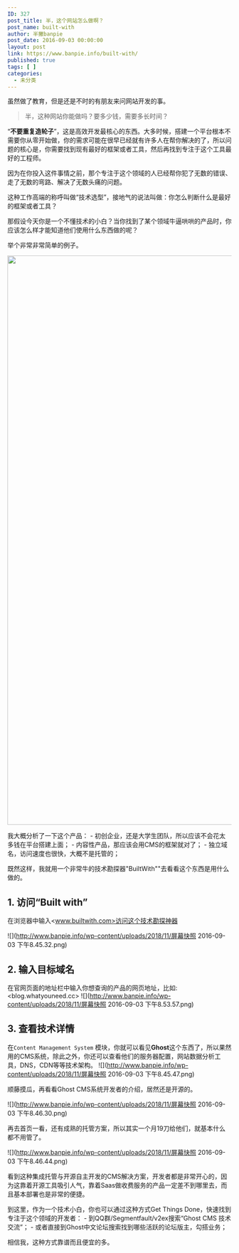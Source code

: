 ```yaml
---
ID: 327
post_title: 半，这个网站怎么做啊？
post_name: built-with
author: 半撇banpie
post_date: 2016-09-03 00:00:00
layout: post
link: https://www.banpie.info/built-with/
published: true
tags: [ ]
categories:
  - 未分类
---
```

虽然做了教育，但是还是不时的有朋友来问网站开发的事。

> 半，这种网站你能做吗？要多少钱，需要多长时间？

“**不要重复造轮子**”，这是高效开发最核心的东西。大多时候，搭建一个平台根本不需要你从零开始做，你的需求可能在很早已经就有许多人在帮你解决的了，所以问题的核心是，你需要找到现有最好的框架或者工具，然后再找到专注于这个工具最好的工程师。

因为在你投入这件事情之前，那个专注于这个领域的人已经帮你犯了无数的错误、走了无数的弯路、解决了无数头痛的问题。

这种工作高端的称呼叫做“技术选型”，接地气的说法叫做：你怎么判断什么是最好的框架或者工具？

那假设今天你是一个不懂技术的小白？当你找到了某个领域牛逼哄哄的产品时，你应该怎么样才能知道他们使用什么东西做的呢？

举个非常非常简单的例子。

[<img class="alignnone size-full wp-image-2973078" src="http://www.banpie.info/wp-content/uploads/2019/04/unnamed-file-3643/WechatIMG13.jpg" width="719" height="1280" alt="" />][1]

我大概分析了一下这个产品： - 初创企业，还是大学生团队，所以应该不会花太多钱在平台搭建上面； - 内容性产品，那应该会用CMS的框架就对了； - 独立域名，访问速度也很快，大概不是托管的；

既然这样，我就用一个非常牛的技术勘探器"BuiltWith""去看看这个东西是用什么做的。

## 1\. 访问“Built with”

在浏览器中输入<www.builtwith.com>访问这个技术勘探神器

![](http://www.banpie.info/wp-content/uploads/2018/11/屏幕快照 2016-09-03 下午8.45.32.png)

## 2\. 输入目标域名

在官网页面的地址栏中输入你想查询的产品的网页地址，比如: <blog.whatyouneed.cc> ![](http://www.banpie.info/wp-content/uploads/2018/11/屏幕快照 2016-09-03 下午8.53.57.png)

## 3\. 查看技术详情

在`Content Management System` 模块，你就可以看见**Ghost**这个东西了，所以果然用的CMS系统，除此之外，你还可以查看他们的服务器配置，网站数据分析工具，DNS，CDN等等技术架构。 ![](http://www.banpie.info/wp-content/uploads/2018/11/屏幕快照 2016-09-03 下午8.45.47.png)

顺藤摸瓜，再看看Ghost CMS系统开发者的介绍，居然还是开源的。

![](http://www.banpie.info/wp-content/uploads/2018/11/屏幕快照 2016-09-03 下午8.46.30.png)

再去首页一看，还有成熟的托管方案，所以其实一个月19刀给他们，就基本什么都不用管了。

![](http://www.banpie.info/wp-content/uploads/2018/11/屏幕快照 2016-09-03 下午8.46.44.png)

看到这种集成托管与开源自主开发的CMS解决方案，开发者都是非常开心的，因为这靠着开源工具吸引人气，靠着Saas做收费服务的产品一定差不到哪里去，而且基本部署也是非常的便捷。

到这里，作为一个技术小白，你也可以通过这种方式Get Things Done，快速找到专注于这个领域的开发者： - 到QQ群/Segmentfault/v2ex搜索“Ghost CMS 技术交流”； - 或者直接到Ghost中文论坛搜索找到哪些活跃的论坛版主，勾搭业务；

相信我，这种方式靠谱而且便宜的多。

 [1]: http://www.banpie.info/wp-content/uploads/2019/04/unnamed-file-364.jpg
<!--stackedit_data:
eyJoaXN0b3J5IjpbLTEwODIzODI2MzZdfQ==
-->